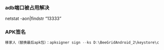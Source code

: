 ### adb端口被占用解决

 netstat -aon|findstr “13333”



### APK签名

```csharp
移家人（替换最后apk包）：apksigner sign --ks D:\BeeGridAndroid_2\keystore\chongqing_compose.jks --ks-key-alias cqmobileado xxx.apk
```

